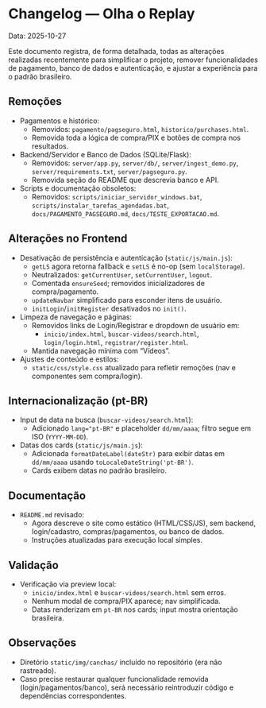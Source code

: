 # Changelog — Olha o Replay

Data: 2025-10-27

Este documento registra, de forma detalhada, todas as alterações realizadas recentemente para simplificar o projeto, remover funcionalidades de pagamento, banco de dados e autenticação, e ajustar a experiência para o padrão brasileiro.

## Remoções
- Pagamentos e histórico:
  - Removidos: `pagamento/pagseguro.html`, `historico/purchases.html`.
  - Removida toda a lógica de compra/PIX e botões de compra nos resultados.
- Backend/Servidor e Banco de Dados (SQLite/Flask):
  - Removidos: `server/app.py`, `server/db/`, `server/ingest_demo.py`, `server/requirements.txt`, `server/pagseguro.py`.
  - Removida seção do README que descrevia banco e API.
- Scripts e documentação obsoletos:
  - Removidos: `scripts/iniciar_servidor_windows.bat`, `scripts/instalar_tarefas_agendadas.bat`, `docs/PAGAMENTO_PAGSEGURO.md`, `docs/TESTE_EXPORTACAO.md`.

## Alterações no Frontend
- Desativação de persistência e autenticação (`static/js/main.js`):
  - `getLS` agora retorna fallback e `setLS` é no-op (sem `localStorage`).
  - Neutralizados: `getCurrentUser`, `setCurrentUser`, `logout`.
  - Comentada `ensureSeed`; removidos inicializadores de compra/pagamento.
  - `updateNavbar` simplificado para esconder itens de usuário.
  - `initLogin`/`initRegister` desativados no `init()`.
- Limpeza de navegação e páginas:
  - Removidos links de Login/Registrar e dropdown de usuário em:
    - `inicio/index.html`, `buscar-videos/search.html`, `login/login.html`, `registrar/register.html`.
  - Mantida navegação mínima com “Vídeos”.
- Ajustes de conteúdo e estilos:
  - `static/css/style.css` atualizado para refletir remoções (nav e componentes sem compra/login).

## Internacionalização (pt-BR)
- Input de data na busca (`buscar-videos/search.html`):
  - Adicionado `lang="pt-BR"` e placeholder `dd/mm/aaaa`; filtro segue em ISO (`YYYY-MM-DD`).
- Datas dos cards (`static/js/main.js`):
  - Adicionada `formatDateLabel(dateStr)` para exibir datas em `dd/mm/aaaa` usando `toLocaleDateString('pt-BR')`.
  - Cards exibem datas no padrão brasileiro.

## Documentação
- `README.md` revisado:
  - Agora descreve o site como estático (HTML/CSS/JS), sem backend, login/cadastro, compras/pagamentos, ou banco de dados.
  - Instruções atualizadas para execução local simples.

## Validação
- Verificação via preview local:
  - `inicio/index.html` e `buscar-videos/search.html` sem erros.
  - Nenhum modal de compra/PIX aparece; nav simplificada.
  - Datas renderizam em `pt-BR` nos cards; input mostra orientação brasileira.

## Observações
- Diretório `static/img/canchas/` incluído no repositório (era não rastreado).
- Caso precise restaurar qualquer funcionalidade removida (login/pagamentos/banco), será necessário reintroduzir código e dependências correspondentes.
